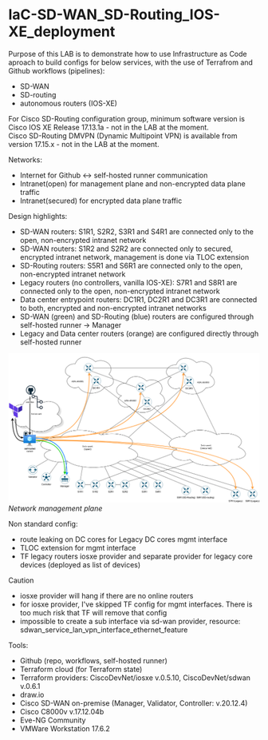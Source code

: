 # IaC-SD-WAN_SD-Routing_IOS-XE_deployment
Purpose of this LAB is to demonstrate how to use Infrastructure as Code aproach to build configs for below services, with the use of Terrafrom and Github workflows (pipelines):
- SD-WAN
- SD-routing
- autonomous routers (IOS-XE)  

For Cisco SD-Routing configuration group, minimum software version is Cisco IOS XE Release 17.13.1a - not in the LAB at the moment.  
Cisco SD-Routing DMVPN (Dynamic Multipoint VPN) is available from version 17.15.x - not in the LAB at the moment.  


Networks:
- Internet for Github <-> self-hosted runner communication
- Intranet(open) for management plane and non-encrypted data plane traffic
- Intranet(secured) for encrypted data plane traffic  


Design highlights:
- SD-WAN routers: S1R1, S2R2, S3R1 and S4R1 are connected only to the open, non-encrypted intranet network
- SD-WAN routers: S1R2 and S2R2 are connected only to secured, encrypted intranet network, management is done via TLOC extension
- SD-Routing routers: S5R1 and S6R1 are connected only to the open, non-encrypted intranet network
- Legacy routers (no controllers, vanilla IOS-XE): S7R1 and S8R1 are connected only to the open, non-encrypted intranet network
- Data center entrypoint routers: DC1R1, DC2R1 and DC3R1 are connected to both, encrypted and non-encrypted intranet networks
- SD-WAN (green) and SD-Routing (blue) routers are configured through self-hosted runner -> Manager
- Legacy and Data center routers (orange) are configured directly through self-hosted runner

![alt text](drawings/lab_v11.png)  
*Network management plane*

Non standard config:
- route leaking on DC cores for Legacy DC cores mgmt interface
- TLOC extension for mgmt interface
- TF legacy routers iosxe provider and separate provider for legacy core devices (deployed as list of devices)

> [!CAUTION]
> - iosxe provider will hang if there are no online routers
> - for iosxe provider, I've skipped TF config for mgmt interfaces. There is too much risk that TF will remove that config
> - impossible to create a sub interface via sd-wan provider, resource: sdwan_service_lan_vpn_interface_ethernet_feature


<!--- 
![screenshot](drawings/lab_v01.png)
-->

Tools:
- Github (repo, workflows, self-hosted runner)
- Terraform cloud (for Terraform state)
- Terraform providers: CiscoDevNet/iosxe v.0.5.10, CiscoDevNet/sdwan v.0.6.1
- draw.io
- Cisco SD-WAN on-premise (Manager, Validator, Controller: v.20.12.4)
- Cisco C8000v v.17.12.04b
- Eve-NG Community
- VMWare Workstation 17.6.2
